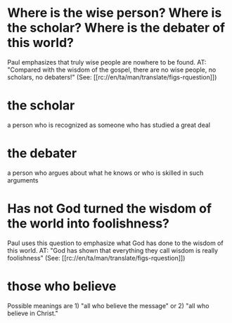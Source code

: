 # Where is the wise person? Where is the scholar? Where is the debater of this world?

Paul emphasizes that truly wise people are nowhere to be found. AT: "Compared with the wisdom of the gospel, there are no wise people, no scholars, no debaters!" (See: [[rc://en/ta/man/translate/figs-rquestion]])

# the scholar

a person who is recognized as someone who has studied a great deal

# the debater

a person who argues about what he knows or who is skilled in such arguments

# Has not God turned the wisdom of the world into foolishness?

Paul uses this question to emphasize what God has done to the wisdom of this world. AT: "God has shown that everything they call wisdom is really foolishness" (See: [[rc://en/ta/man/translate/figs-rquestion]])

# those who believe

Possible meanings are 1) "all who believe the message" or 2) "all who believe in Christ."